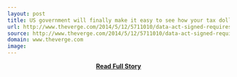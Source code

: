 ```yaml
---
layout: post
title: US government will finally make it easy to see how your tax dollars are spent
url: http://www.theverge.com/2014/5/12/5711010/data-act-signed-requires-searchable-website-of-federal-spending
source: http://www.theverge.com/2014/5/12/5711010/data-act-signed-requires-searchable-website-of-federal-spending
domain: www.theverge.com
image: 
---
```


<p></p>
<center><p><a href="http://www.theverge.com/2014/5/12/5711010/data-act-signed-requires-searchable-website-of-federal-spending" style='padding:25px; font-sze:18px; font-weight: bold;'>Read Full Story</a></p></center>

